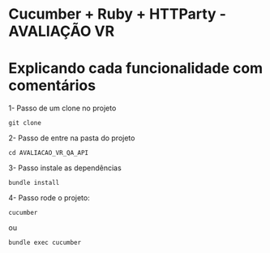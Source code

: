 # Cucumber + Ruby + HTTParty - AVALIAÇÃO VR
# Explicando cada funcionalidade com comentários 

1- Passo de um clone no projeto

```
git clone 
```

2- Passo de entre na pasta do projeto

```
cd AVALIACAO_VR_QA_API
```

3- Passo instale as dependências

```
bundle install
```

4- Passo rode o projeto:

```
cucumber
```

ou 

```
bundle exec cucumber
```
